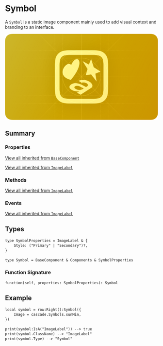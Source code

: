 # Symbol

A `Symbol` is a static image component mainly used to add visual context and branding to an interface.

![Component preview](../assets/component_symbol.png)

## Summary

### Properties

[View all inherited from `BaseComponent`](./index.md/#properties)

[View all inherited from `ImageLabel`](https://create.roblox.com/docs/reference/engine/classes/ImageLabel#summary-properties)

### Methods

[View all inherited from `ImageLabel`](https://create.roblox.com/docs/reference/engine/classes/ImageLabel#summary-methods)

### Events

[View all inherited from `ImageLabel`](https://create.roblox.com/docs/reference/engine/classes/ImageLabel#summary-events)

## Types

```luau
type SymbolProperties = ImageLabel & {
    Style: ("Primary" | "Secondary")?,
}

type Symbol = BaseComponent & Components & SymbolProperties
```

### Function Signature

```luau
function(self, properties: SymbolProperties): Symbol
```

## Example

```luau
local symbol = row:Right():Symbol({
    Image = cascade.Symbols.sunMin,
})

print(symbol:IsA("ImageLabel")) --> true
print(symbol.ClassName) --> "ImageLabel"
print(symbol.Type) --> "Symbol"
```
